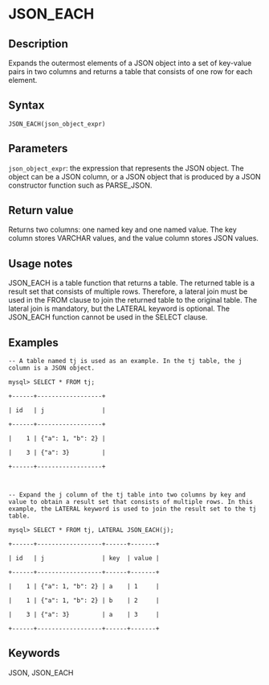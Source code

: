 # JSON_EACH

## Description

Expands the outermost elements of a JSON object into a set of key-value pairs in two columns and returns a table that consists of one row for each element.

## Syntax

```Plain%20Text
JSON_EACH(json_object_expr)
```

## Parameters

`json_object_expr`: the expression that represents the JSON object. The object can be a JSON column, or a JSON object that is produced by a JSON constructor function such as PARSE_JSON.

## Return value

Returns two columns: one named key and one named value. The key column stores VARCHAR values, and the value column stores JSON values.

## Usage notes

JSON_EACH is a table function that returns a table. The returned table is a result set that consists of multiple rows. Therefore, a lateral join must be used in the FROM clause to join the returned table to the original table. The lateral join is mandatory, but the LATERAL keyword is optional. The JSON_EACH function cannot be used in the SELECT clause.

## Examples

```Plain%20Text
-- A table named tj is used as an example. In the tj table, the j column is a JSON object.

mysql> SELECT * FROM tj;

+------+------------------+

| id   | j                |

+------+------------------+

|    1 | {"a": 1, "b": 2} |

|    3 | {"a": 3}         |

+------+------------------+



-- Expand the j column of the tj table into two columns by key and value to obtain a result set that consists of multiple rows. In this example, the LATERAL keyword is used to join the result set to the tj table.

mysql> SELECT * FROM tj, LATERAL JSON_EACH(j);

+------+------------------+------+-------+

| id   | j                | key  | value |

+------+------------------+------+-------+

|    1 | {"a": 1, "b": 2} | a    | 1     |

|    1 | {"a": 1, "b": 2} | b    | 2     |

|    3 | {"a": 3}         | a    | 3     |

+------+------------------+------+-------+
```

## Keywords

JSON, JSON_EACH
